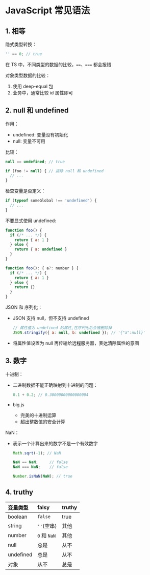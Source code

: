 # JavaScript 常见语法

## 1. 相等

隐式类型转换：

```javascript
'' == 0; // true
```

在 TS 中，不同类型的数据的比较，`==`、`===` 都会报错

对象类型数据的比较：

1. 使用 deep-equal 包
2. 业务中，通常比较 id 属性即可

## 2. null 和 undefined

作用：

* undefined: 变量没有初始化
* null: 变量不可用

比较：

```javascript
null == undefined; // true

if (foo != null) { // 排除 null 和 undefined
  // ...
}
```

检查变量是否定义：

```javascript
if (typeof someGlobal !== 'undefined') {
  // ...
}
```

不要显式使用 undefined:

```javascript
function foo() {
  if (/* ... */) {
    return { a: 1 }
  } else {
    return { a: undefined }
  }
}

function foo(): { a?: number } {
  if (/* ... */) {
    return { a: 1 }
  } else {
    return {}
  }
}
```

JSON 和 序列化：

* JSON 支持 null，但不支持 undefined

    ```javascript
    // 属性值为 undefined 的属性,在序列化后会被删除掉
    JSON.stringify({ a: null, b: undefined }); // '{"a":null}'
    ```

* 将属性值设置为 null 再传输给远程服务器，表达清除属性的意图

## 3. 数字

十进制：

* 二进制数据不能正确映射到十进制的问题：

    ```javascript
    0.1 + 0.2; // 0.30000000000000004
    ```
* big.js

    * 完美的十进制运算
    * 超出整数值的安全计算

NaN：

* 表示一个计算出来的数字不是一个有效数字

    ```javascript
    Math.sqrt(-1); // NaN

    NaN == NaN;     // false
    NaN === NaN;    // false

    Number.isNaN(NaN); // true
    ```

## 4. truthy

| 变量类型 | falsy | truthy |
| :- | :- | :- |
| boolean | `false` | true |
| string | `''`(空串) | 其他 |
| number | `0` 和 `NaN` | 其他 |
| null | 总是 | 从不 |
| undefined | 总是 | 从不 |
| 对象 | 从不 | 总是 |